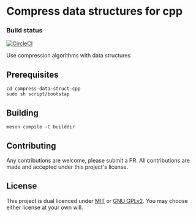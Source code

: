 # Compress data structures for cpp

### Build status

[![CircleCI](https://circleci.com/gh/o-mdr/compress-data-struct-cpp.svg?style=svg&circle-token=15153e079b8e597f4d30dfcd35766b16ce07f0b3)](https://app.circleci.com/pipelines/github/o-mdr/compress-data-struct-cpp)


Use compression algorithms with data structures

## Prerequisites
```
cd compress-data-struct-cpp
sudo sh script/bootstap
```

## Building
```
meson compile -C builddir
 ```

## Contributing
Any contributions are welcome, please submit a PR. All contributions are made and accepted under this project's license. 

## License
This project is dual licenced under [MIT](LICENSE) or [GNU GPLv2](COPYING).
You may choose either license at your own will.
